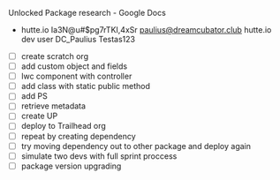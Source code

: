 
Unlocked Package research - Google Docs
- hutte.io
	Ia3N@u#$pg7rTKI,4xSr
	paulius@dreamcubator.club
	hutte.io dev user
	DC_Paulius
	Testas123
- [ ] create scratch org
- [ ] add custom object and fields
- [ ] lwc component with controller
- [ ] add class with static public method
- [ ] add PS
- [ ] retrieve metadata
- [ ] create UP
- [ ] deploy to Trailhead org
- [ ] repeat by creating dependency
- [ ] try moving dependency out to other package and deploy again
- [ ] simulate two devs with full sprint proccess
- [ ] package version upgrading